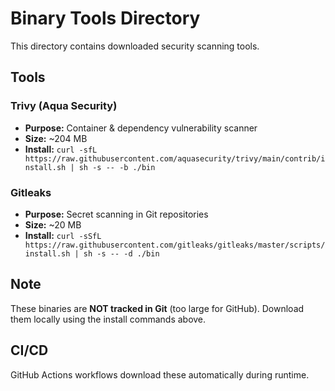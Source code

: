 # Binary Tools Directory

This directory contains downloaded security scanning tools.

## Tools

### Trivy (Aqua Security)

- **Purpose:** Container & dependency vulnerability scanner
- **Size:** ~204 MB
- **Install:** `curl -sfL https://raw.githubusercontent.com/aquasecurity/trivy/main/contrib/install.sh | sh -s -- -b ./bin`

### Gitleaks

- **Purpose:** Secret scanning in Git repositories
- **Size:** ~20 MB
- **Install:** `curl -sSfL https://raw.githubusercontent.com/gitleaks/gitleaks/master/scripts/install.sh | sh -s -- -d ./bin`

## Note

These binaries are **NOT tracked in Git** (too large for GitHub).
Download them locally using the install commands above.

## CI/CD

GitHub Actions workflows download these automatically during runtime.
